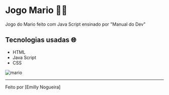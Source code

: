 # Jogo Mario 🍄👲
Jogo do Mario feito com Java Script ensinado por "Manual do Dev" 

## Tecnologias usadas 🌐
- HTML
- Java Script
- CSS

![mario](https://github.com/EmillyNogueiraDaSilva/Mario/assets/157144329/88613730-c4eb-4e09-b883-dcae25faaf74)


-----
Feito por [Emilly Nogueira] 
